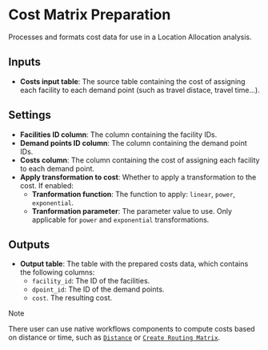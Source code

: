 # Cost Matrix Preparation

Processes and formats cost data for use in a Location Allocation analysis.

## Inputs
- **Costs input table**: The source table containing the cost of assigning each facility to each demand point (such as travel distace, travel time...).

## Settings
- **Facilities ID column**: The column containing the facility IDs.
- **Demand points ID column**: The column containing the demand point IDs.
- **Costs column**: The column containing the cost of assigning each facility to each demand point.
- **Apply transformation to cost**: Whether to apply a transformation to the cost. If enabled:
    - **Tranformation function**: The function to apply: `linear`, `power`, `exponential`.
    - **Tranformation parameter**: The parameter value to use. Only applicable for `power` and `exponential` transformations.

## Outputs
- **Output table**: The table with the prepared costs data, which contains the following columns: 
    - `facility_id`: The ID of the facilities.
    - `dpoint_id`: The ID of the demand points.
    - `cost`. The resulting cost.

> [!NOTE]  
> There user can use native workflows components to compute costs based on distance or time, such as [`Distance`](https://docs.carto.com/carto-user-manual/workflows/components/spatial-operations#distance-single-table) or [`Create Routing Matrix`](https://docs.carto.com/carto-user-manual/workflows/components/spatial-constructors#create-routing-matrix).